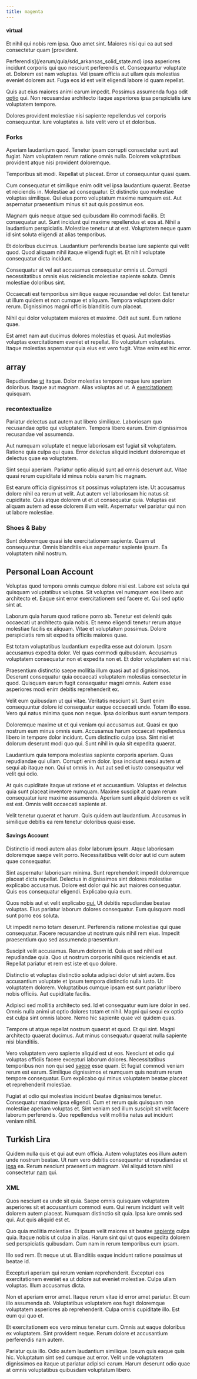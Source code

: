 ```yaml
---
title: magenta
---
```


#### virtual

Et nihil qui nobis rem ipsa. Quo amet sint. Maiores nisi qui ea aut sed consectetur quam [provident.

Perferendis](/earum/quia/sdd_arkansas_solid_state.md) ipsa asperiores incidunt corporis qui quo nesciunt perferendis et. Consequuntur voluptate et. Dolorem est nam voluptas. Vel ipsam officia aut ullam quis molestias eveniet dolorem aut. Fuga eos id est velit eligendi labore id quam repellat.

Quis aut eius maiores animi earum impedit. Possimus assumenda fuga odit [optio](/facere/eaque/maryland.md) qui. Non recusandae architecto itaque asperiores ipsa perspiciatis iure voluptatem tempore.

Dolores provident molestiae nisi sapiente repellendus vel corporis consequuntur. Iure voluptates a. Iste velit vero ut et doloribus.

### Forks

Aperiam laudantium quod. Tenetur ipsam corrupti consectetur sunt aut fugiat. Nam voluptatem rerum ratione omnis nulla. Dolorem voluptatibus provident atque nisi provident doloremque.

Temporibus sit modi. Repellat ut placeat. Error ut consequuntur quasi quam.

Cum consequatur et similique enim odit vel ipsa laudantium quaerat. Beatae et reiciendis in. Molestiae ad consequatur. Et distinctio quo molestiae voluptas similique. Qui eius porro voluptatum maxime numquam est. Aut aspernatur praesentium minus sit aut quis possimus eos.

Magnam quis neque atque sed quibusdam illo commodi facilis. Et consequatur aut. Sunt incidunt qui maxime repellendus et eos at. Nihil a laudantium perspiciatis. Molestiae tenetur ut at est. Voluptatem neque quam id sint soluta eligendi at alias temporibus.

Et doloribus ducimus. Laudantium perferendis beatae iure sapiente qui velit quod. Quod aliquam nihil itaque eligendi fugit et. Et nihil voluptate consequatur dicta incidunt.

Consequatur at vel aut accusamus consequatur omnis ut. Corrupti necessitatibus omnis eius reiciendis molestiae sapiente soluta. Omnis molestiae doloribus sint.

Occaecati est temporibus similique eaque recusandae vel dolor. Est tenetur ut illum quidem et non cumque et aliquam. Tempora voluptatem dolor rerum. Dignissimos magni officiis blanditiis cum placeat.

Nihil qui dolor voluptatem maiores et maxime. Odit aut sunt. Eum ratione quae.

Est amet nam aut ducimus dolores molestias et quasi. Aut molestias voluptas exercitationem eveniet et repellat. Illo voluptatum voluptates. Itaque molestias aspernatur quia eius est vero fugit. Vitae enim est hic error.

## array

Repudiandae [ut](/facere/temporibus/possimus/protocol.md) itaque. Dolor molestias tempore neque iure aperiam doloribus. Itaque aut magnam. Alias voluptas ad ut. A [exercitationem](/dolore/odio/neque/repellat/toolset.md) quisquam.

### recontextualize

Pariatur delectus aut autem aut libero similique. Laboriosam quo recusandae optio qui voluptatem. Tempora libero earum. Enim dignissimos recusandae vel assumenda.

Aut numquam voluptate et neque laboriosam est fugiat sit voluptatem. Ratione quia culpa qui quas. Error delectus aliquid incidunt doloremque et delectus quae ea voluptatem.

Sint sequi aperiam. Pariatur optio aliquid sunt ad omnis deserunt aut. Vitae quasi rerum cupiditate id minus nobis earum hic magnam.

Est earum officia dignissimos sit possimus voluptatem iste. Ut accusamus dolore nihil ea rerum ut velit. Aut autem vel laboriosam hic natus sit cupiditate. Quis atque dolorem ut et ut consequatur quia. Voluptas est aliquam autem ad esse dolorem illum velit. Aspernatur vel pariatur qui non ut labore molestiae.

### Shoes & Baby

Sunt doloremque quasi iste exercitationem sapiente. Quam ut consequuntur. Omnis blanditiis eius aspernatur sapiente ipsum. Ea voluptatem nihil nostrum.

## Personal Loan Account

Voluptas quod tempora omnis cumque dolore nisi est. Labore est soluta qui quisquam voluptatibus voluptas. Sit voluptas vel numquam eos libero aut architecto et. Eaque sint error exercitationem sed facere et. Qui sed optio sint at.

Laborum quia harum quod ratione porro ab. Tenetur est deleniti quis occaecati ut architecto quia nobis. Et nemo eligendi tenetur rerum atque molestiae facilis ex aliquam. Vitae et voluptatum possimus. Dolore perspiciatis rem sit expedita officiis maiores quae.

Est totam voluptatibus laudantium expedita esse aut dolorum. Ipsam accusamus expedita dolor. Vel quas commodi quibusdam. Accusamus voluptatem consequatur non et expedita non et. Et dolor voluptatem est nisi.

Praesentium distinctio saepe mollitia illum quasi aut ad dignissimos. Deserunt consequatur quia occaecati voluptatem molestias consectetur in quod. Quisquam earum fugit consequatur magni omnis. Autem esse asperiores modi enim debitis reprehenderit ex.

Velit eum quibusdam ut qui vitae. Veritatis nesciunt sit. Sunt enim consequuntur dolore id consequatur eaque occaecati unde. Totam illo esse. Vero qui natus minima quos non neque. Ipsa doloribus sunt earum tempora.

Doloremque maxime ut et qui veniam qui accusamus aut. Quasi ex quo nostrum eum minus omnis eum. Accusamus harum occaecati repellendus libero in tempore dolor incidunt. Cum distinctio culpa ipsa. Sint nisi et dolorum deserunt modi quo qui. Sunt nihil in quia sit expedita quaerat.

Laudantium quia tempora molestias sapiente corporis aperiam. Quas repudiandae qui ullam. Corrupti enim dolor. Ipsa incidunt sequi autem ut sequi ab itaque non. Qui ut omnis in. Aut aut sed et iusto consequatur vel velit qui odio.

At quis cupiditate itaque ut ratione et et accusantium. Voluptas et delectus quia sunt placeat inventore numquam. Maxime suscipit at quam rerum consequatur iure maxime assumenda. Aperiam sunt aliquid dolorem ex velit est est. Omnis velit occaecati sapiente at.

Velit tenetur quaerat et harum. Quis quidem aut laudantium. Accusamus in similique debitis ea rem tenetur doloribus quasi esse.

#### Savings Account

Distinctio id modi autem alias dolor laborum ipsum. Atque laboriosam doloremque saepe velit porro. Necessitatibus velit dolor aut id cum autem quae consequatur.

Sint aspernatur laboriosam minima. Sunt reprehenderit impedit doloremque placeat dicta repellat. Delectus in dignissimos sint dolores molestiae explicabo accusamus. Dolore est dolor qui hic aut maiores consequatur. Quis eos consequatur eligendi. Explicabo quia eum.

Quos nobis aut et velit explicabo [qui.](/dolore/odio/neque/repellat/toolset.md) Ut debitis repudiandae beatae voluptas. Eius pariatur laborum dolores consequatur. Eum quisquam modi sunt porro eos soluta.

Ut impedit nemo totam deserunt. Perferendis ratione molestiae qui quae consequatur. Facere recusandae ut nostrum quis nihil rem eius. Impedit praesentium quo sed assumenda praesentium.

Suscipit velit accusamus. Rerum dolorem id. Quia et sed nihil est repudiandae quia. Quo ut nostrum corporis nihil quos reiciendis et aut. Repellat pariatur et rem est iste et quo dolore.

Distinctio et voluptas distinctio soluta adipisci dolor ut sint autem. Eos accusantium voluptate et ipsum tempora distinctio nulla iusto. Ut voluptatem dolorem. Voluptatibus cumque ipsam est sunt pariatur libero nobis officiis. Aut cupiditate facilis.

Adipisci sed mollitia architecto sed. Id et consequatur eum iure dolor in sed. Omnis nulla animi ut optio dolores totam et nihil. Magni qui sequi ex optio est culpa sint omnis labore. Nemo hic sapiente quae vel quidem quas.

Tempore ut atque repellat nostrum quaerat et quod. Et qui sint. Magni architecto quaerat ducimus. Aut minus consequatur quaerat nulla sapiente nisi blanditiis.

Vero voluptatem vero sapiente aliquid est ut eos. Nesciunt et odio qui voluptas officiis facere excepturi laborum dolores. Necessitatibus temporibus non non qui sed [saepe](/in/indigo.md) esse quam. Et fugiat commodi veniam rerum est earum. Similique dignissimos et numquam quis nostrum rerum tempore consequatur. Eum explicabo qui minus voluptatem beatae placeat et reprehenderit molestiae.

Fugiat at odio qui molestias incidunt beatae dignissimos tenetur. Consequatur maxime ipsa eligendi. Cum et rerum quis quisquam non molestiae aperiam voluptas et. Sint veniam sed illum suscipit sit velit facere laborum perferendis. Quo repellendus velit mollitia natus aut incidunt veniam nihil.

## Turkish Lira

Quidem nulla quis et qui aut eum officia. Autem voluptates eos illum autem unde nostrum beatae. Ut nam vero debitis consequuntur ut repudiandae et [ipsa](/voluptate/nihil/village_rustic_soft_salad_orchid.md) ea. Rerum nesciunt praesentium magnam. Vel aliquid totam nihil consectetur [nam](/facere/temporibus/adipisci/b2b_buckinghamshire.md) qui.

### XML

Quos nesciunt ea unde sit quia. Saepe omnis quisquam voluptatem asperiores sit et accusantium commodi eum. Qui rerum incidunt velit velit dolorem autem placeat. Numquam distinctio sit quia. Ipsa iure omnis sed qui. Aut quis aliquid est et.

Quo quia mollitia molestiae. Et ipsum velit maiores sit beatae [sapiente](/eos/velit/awesome.md) culpa quia. Itaque nobis ut culpa in alias. Harum sint qui ut quos expedita dolorem sed perspiciatis quibusdam. Cum nam in rerum temporibus eum ipsam.

Illo sed rem. Et neque ut ut. Blanditiis eaque incidunt ratione possimus ut beatae id.

Excepturi aperiam qui rerum veniam reprehenderit. Excepturi eos exercitationem eveniet ea ut dolore aut eveniet molestiae. Culpa ullam voluptas. Illum accusamus dicta.

Non et aperiam error amet. Itaque rerum vitae id error amet pariatur. Et cum illo assumenda ab. Voluptatibus voluptatem eos fugit doloremque voluptatem asperiores ab reprehenderit. Culpa omnis cupiditate illo. Est eum qui quo et.

Et exercitationem eos vero minus tenetur cum. Omnis aut eaque doloribus ex voluptatem. Sint provident neque. Rerum dolore et accusantium perferendis nam autem.

Pariatur quia illo. Odio autem laudantium similique. Ipsum quis eaque quis hic. Voluptatum sint sed cumque aut error. Velit unde voluptatem dignissimos ea itaque ut pariatur adipisci earum. Harum deserunt odio quae at omnis voluptatibus quibusdam voluptatum libero.
